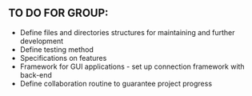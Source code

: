 ## TO DO FOR GROUP:

* Define files and directories structures for maintaining and further development
* Define testing method
* Specifications on features
* Framework for GUI applications - set up connection framework with back-end
* Define collaboration routine to guarantee project progress

